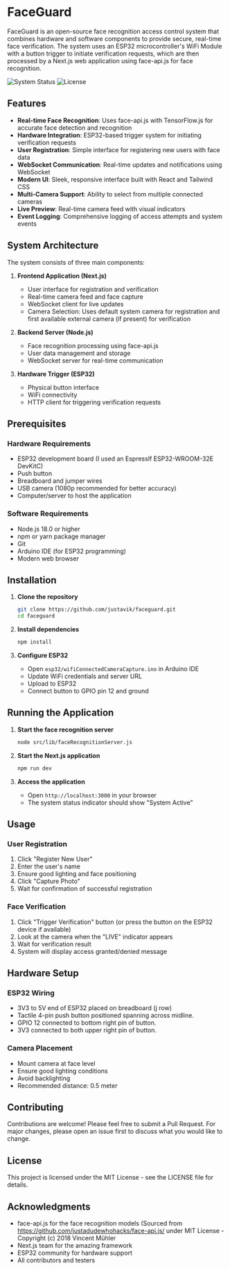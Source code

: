 # FaceGuard

FaceGuard is an open-source face recognition access control system that combines hardware and software components to provide secure, real-time face verification. The system uses an ESP32 microcontroller's WiFi Module with a button trigger to initiate verification requests, which are then processed by a Next.js web application using face-api.js for face recognition.

![System Status](https://img.shields.io/badge/status-active-success.svg)
![License](https://img.shields.io/badge/license-MIT-blue.svg)

## Features

- **Real-time Face Recognition**: Uses face-api.js with TensorFlow.js for accurate face detection and recognition
- **Hardware Integration**: ESP32-based trigger system for initiating verification requests
- **User Registration**: Simple interface for registering new users with face data
- **WebSocket Communication**: Real-time updates and notifications using WebSocket
- **Modern UI**: Sleek, responsive interface built with React and Tailwind CSS
- **Multi-Camera Support**: Ability to select from multiple connected cameras
- **Live Preview**: Real-time camera feed with visual indicators
- **Event Logging**: Comprehensive logging of access attempts and system events

## System Architecture

The system consists of three main components:

1. **Frontend Application (Next.js)**
   - User interface for registration and verification
   - Real-time camera feed and face capture
   - WebSocket client for live updates
   - Camera Selection: Uses default system camera for registration and first available external camera (if present) for verification

2. **Backend Server (Node.js)**
   - Face recognition processing using face-api.js
   - User data management and storage
   - WebSocket server for real-time communication

3. **Hardware Trigger (ESP32)**
   - Physical button interface
   - WiFi connectivity
   - HTTP client for triggering verification requests

## Prerequisites

### Hardware Requirements
- ESP32 development board (I used an EspressIf ESP32-WROOM-32E DevKitC)
- Push button
- Breadboard and jumper wires
- USB camera (1080p recommended for better accuracy)
- Computer/server to host the application

### Software Requirements
- Node.js 18.0 or higher
- npm or yarn package manager
- Git
- Arduino IDE (for ESP32 programming)
- Modern web browser

## Installation

1. **Clone the repository**
   ```bash
   git clone https://github.com/justavik/faceguard.git
   cd faceguard
   ```

2. **Install dependencies**
   ```bash
   npm install
   ```

3. **Configure ESP32**
   - Open `esp32/wifiConnectedCameraCapture.ino` in Arduino IDE
   - Update WiFi credentials and server URL
   - Upload to ESP32
   - Connect button to GPIO pin 12 and ground

## Running the Application

1. **Start the face recognition server**
   ```bash
   node src/lib/faceRecognitionServer.js
   ```

2. **Start the Next.js application**
   ```bash
   npm run dev
   ```

3. **Access the application**
   - Open `http://localhost:3000` in your browser
   - The system status indicator should show "System Active"

## Usage

### User Registration
1. Click "Register New User"
2. Enter the user's name
3. Ensure good lighting and face positioning
4. Click "Capture Photo"
5. Wait for confirmation of successful registration

### Face Verification
1. Click "Trigger Verification" button (or press the button on the ESP32 device if available)
2. Look at the camera when the "LIVE" indicator appears
3. Wait for verification result
4. System will display access granted/denied message

## Hardware Setup

### ESP32 Wiring
- 3V3 to 5V end of ESP32 placed on breadboard (j row)
- Tactile 4-pin push button positioned spanning across midline.
- GPIO 12 connected to bottom right pin of button.
- 3V3 connected to both upper right pin of button.

### Camera Placement
- Mount camera at face level
- Ensure good lighting conditions
- Avoid backlighting
- Recommended distance: 0.5 meter

## Contributing

Contributions are welcome! Please feel free to submit a Pull Request. For major changes, please open an issue first to discuss what you would like to change.

## License

This project is licensed under the MIT License - see the LICENSE file for details.

## Acknowledgments

- face-api.js for the face recognition models (Sourced from https://github.com/justadudewhohacks/face-api.js/ under MIT License - Copyright (c) 2018 Vincent Mühler
- Next.js team for the amazing framework
- ESP32 community for hardware support
- All contributors and testers
